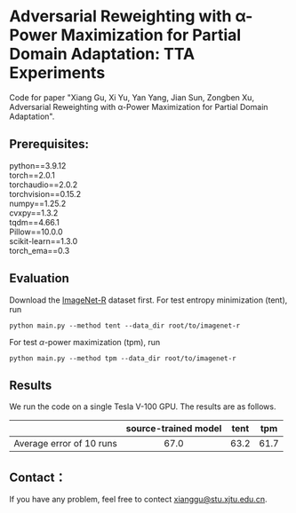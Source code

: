 # Adversarial Reweighting with α-Power Maximization for Partial Domain Adaptation: TTA Experiments

Code for paper "Xiang Gu, Xi Yu, Yan Yang, Jian Sun, Zongben Xu, Adversarial Reweighting with α-Power Maximization for Partial Domain Adaptation".

## Prerequisites:

python==3.9.12 <br>
torch==2.0.1 <br>
torchaudio==2.0.2 <br>
torchvision==0.15.2 <br>
numpy==1.25.2 <br>
cvxpy==1.3.2 <br>
tqdm==4.66.1 <br>
Pillow==10.0.0 <br>
scikit-learn==1.3.0 <br>
torch_ema==0.3

## Evaluation

Download the [ImageNet-R](https://github.com/hendrycks/imagenet-r) dataset first.
For test entropy minimization (tent), run

```shell
python main.py --method tent --data_dir root/to/imagenet-r 
```

For test $\alpha$-power maximization (tpm), run

```shell
python main.py --method tpm --data_dir root/to/imagenet-r
```

## Results

We run the code on a single Tesla V-100 GPU. The results are as follows.

|                          | source-trained model  | tent | tpm  |
| ------------------------ | :----: | ---- | ---- |
| Average error of 10 runs | 67.0 | 63.2 | 61.7 |


## Contact：

If you have any problem, feel free to contect xianggu@stu.xjtu.edu.cn.
